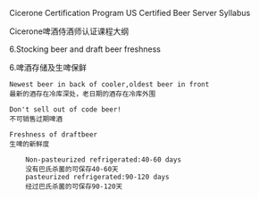 Cicerone Certification Program US Certified Beer Server Syllabus

Cicerone啤酒侍酒师认证课程大纲

6.Stocking beer and draft beer freshness

6.啤酒存储及生啤保鲜
    
    Newest beer in back of cooler,oldest beer in front
    最新的酒存在冷库深处，老日期的酒存在冷库外围

    Don't sell out of code beer!
    不可销售过期啤酒

    Freshness of draftbeer
    生啤的新鲜度

        Non-pasteurized refrigerated:40-60 days
        没有巴氏杀菌的可保存40-60天
        pasteurized refrigerated:90-120 days
        经过巴氏杀菌的可保存90-120天
